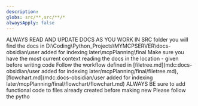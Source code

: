 ```yaml
---
description: 
globs: src/**,src/**/*
alwaysApply: false
---
```

<IMPORTANT>
ALWAYS READ AND UPDATE DOCS AS YOU WORK IN SRC folder
you will find the docs in D:\Coding\Python_Projects\MYMCPSERVER\docs-obsidian\user added for indexing later\mcpPlanning\final
</IMPORTANT>

<Requirements>
  <Requirement>Make sure you have the most current context reading the docs in the location - 
  given before writing code</Requirement>
  <Requirement>Follow the workflow defined in [filetree.md](mdc:docs-obsidian/user added for indexing later/mcpPlanning/final/filetree.md), [flowchart.md](mdc:docs-obsidian/user added for indexing later/mcpPlanning/final/flowchart/flowchart.md)</requirement>
  <Requirement>ALWAYS BE sure to add functional code to files already created before making new</requirement>
  <Requirement>Please follow the pytho
</Requirements>